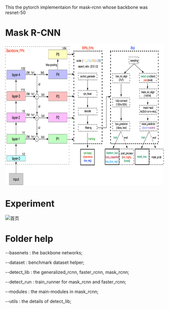 This the pytorch implementaion for mask-rcnn whose backbone was resnet-50

# Mask R-CNN
<img src="assets/maskrcnn.jpg" width="1000" height="450" alt="首页"/>

# Experiment
<img src="assets/car.jpg" width="600" height="300" alt="首页"/>

# Folder help
<p>--basenets   : the backbone networks;</p>
<p>--dataset    : benchmark dataset helper;</p>
<p>--detect_lib : the generalized_rcnn, faster_rcnn, mask_rcnn;</p>
<p>--detect_run : train_runner for mask_rcnn and faster_rcnn;</p>
<p>--modules    : the main-modules in mask_rcnn;</p>
<p>--utils      : the details of detect_lib;</p>

